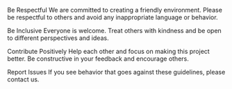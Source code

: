 Be Respectful
We are committed to creating a friendly environment. Please be respectful to others and avoid any inappropriate language or behavior.

Be Inclusive
Everyone is welcome. Treat others with kindness and be open to different perspectives and ideas.

Contribute Positively
Help each other and focus on making this project better. Be constructive in your feedback and encourage others.

Report Issues
If you see behavior that goes against these guidelines, please contact us.
